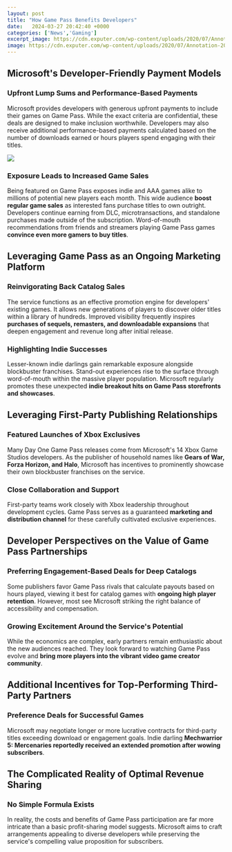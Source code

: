 ```yaml
---
layout: post
title: "How Game Pass Benefits Developers"
date:   2024-03-27 20:42:40 +0000
categories: ['News','Gaming']
excerpt_image: https://cdn.exputer.com/wp-content/uploads/2020/07/Annotation-2020-07-28-072324-768x639.png
image: https://cdn.exputer.com/wp-content/uploads/2020/07/Annotation-2020-07-28-072324-768x639.png
---
```


## Microsoft's Developer-Friendly Payment Models
### **Upfront Lump Sums and Performance-Based Payments** 
Microsoft provides developers with generous upfront payments to include their games on Game Pass. While the exact criteria are confidential, these deals are designed to make inclusion worthwhile. Developers may also receive additional performance-based payments calculated based on the number of downloads earned or hours players spend engaging with their titles. 

![](https://cdn.exputer.com/wp-content/uploads/2020/07/Annotation-2020-07-28-072324-768x639.png)
### **Exposure Leads to Increased Game Sales**
Being featured on Game Pass exposes indie and AAA games alike to millions of potential new players each month. This wide audience **boost regular game sales** as interested fans purchase titles to own outright. Developers continue earning from DLC, microtransactions, and standalone purchases made outside of the subscription. Word-of-mouth recommendations from friends and streamers playing Game Pass games **convince even more gamers to buy titles**.
## Leveraging Game Pass as an Ongoing Marketing Platform 
### **Reinvigorating Back Catalog Sales**  
The service functions as an effective promotion engine for developers' existing games. It allows new generations of players to discover older titles within a library of hundreds. Improved visibility frequently inspires **purchases of sequels, remasters, and downloadable expansions** that deepen engagement and revenue long after initial release.
### **Highlighting Indie Successes**
Lesser-known indie darlings gain remarkable exposure alongside blockbuster franchises. Stand-out experiences rise to the surface through word-of-mouth within the massive player population. Microsoft regularly promotes these unexpected **indie breakout hits on Game Pass storefronts and showcases**.
## Leveraging First-Party Publishing Relationships
### **Featured Launches of Xbox Exclusives**  
Many Day One Game Pass releases come from Microsoft's 14 Xbox Game Studios developers. As the publisher of household names like **Gears of War, Forza Horizon, and Halo**, Microsoft has incentives to prominently showcase their own blockbuster franchises on the service. 
### **Close Collaboration and Support**
First-party teams work closely with Xbox leadership throughout development cycles. Game Pass serves as a guaranteed **marketing and distribution channel** for these carefully cultivated exclusive experiences.
## Developer Perspectives on the Value of Game Pass Partnerships
### **Preferring Engagement-Based Deals for Deep Catalogs**
Some publishers favor Game Pass rivals that calculate payouts based on hours played, viewing it best for catalog games with **ongoing high player retention**. However, most see Microsoft striking the right balance of accessibility and compensation. 
### **Growing Excitement Around the Service's Potential** 
While the economics are complex, early partners remain enthusiastic about the new audiences reached. They look forward to watching Game Pass evolve and **bring more players into the vibrant video game creator community**.
## Additional Incentives for Top-Performing Third-Party Partners 
### **Preference Deals for Successful Games**
Microsoft may negotiate longer or more lucrative contracts for third-party titles exceeding download or engagement goals. Indie darling **Mechwarrior 5: Mercenaries reportedly received an extended promotion after wowing subscribers**.
## The Complicated Reality of Optimal Revenue Sharing
### **No Simple Formula Exists**  
In reality, the costs and benefits of Game Pass participation are far more intricate than a basic profit-sharing model suggests. Microsoft aims to craft arrangements appealing to diverse developers while preserving the service's compelling value proposition for subscribers.